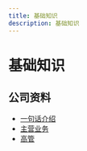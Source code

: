 ```yaml
---
title: 基础知识
description: 基础知识
---
```


# 基础知识

## 公司资料

* [一句话介绍](./公司资料/一句话介绍/)
* [主营业务](./公司资料/主营业务/)
* [高管](./公司资料/高管/)
